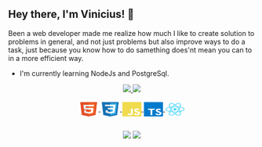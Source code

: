 ## Hey there, I'm Vinicius! 🤙

Been a web developer made me realize how much I like to create solution to problems in general, and not just problems but also improve ways to do a task, just because you know how to do samething does'nt mean you can to in a more efficient way.

- I'm currently learning NodeJs and PostgreSql.

<div align="center">
  <a href="https://github.com/viniciusmodena">
  <img height="180em" src="https://github-readme-stats.vercel.app/api?username=viniciusmodena&show_icons=true&theme=dracula&include_all_commits=true&count_private=true"/>
    <img height="180em" src="https://github-readme-stats.vercel.app/api/top-langs/?username=flp-ads&layout=compact&langs_count=7&theme=dracula"/>

</div>

<div style="display: inline_block" align="center"><br>
  <img align="center" alt="HTML" height="30" width="40" src="https://raw.githubusercontent.com/devicons/devicon/master/icons/html5/html5-original.svg">
  <img align="center" alt="CSS" height="30" width="40" src="https://raw.githubusercontent.com/devicons/devicon/master/icons/css3/css3-original.svg">
  <img align="center" alt="JS" height="30" width="40" src="https://raw.githubusercontent.com/devicons/devicon/master/icons/javascript/javascript-plain.svg">
  <img align="center" alt="TS" height="30" width="40" src="https://raw.githubusercontent.com/devicons/devicon/master/icons/typescript/typescript-plain.svg">
  <img align="center" alt="React" height="30" width="40" src="https://raw.githubusercontent.com/devicons/devicon/master/icons/react/react-original.svg">
</div>
  
  ##
  
<div align="center">
  <a href = "mailto:vmodena94@gmail.com"><img src="https://img.shields.io/badge/-Gmail-%23333?style=for-the-badge&logo=gmail&logoColor=white" target="_blank"></a>
  <a href="https://www.linkedin.com/in/vinicius-modena-a2b881180/" target="_blank"><img src="https://img.shields.io/badge/-LinkedIn-%230077B5?style=for-the-badge&logo=linkedin&logoColor=white" target="_blank"></a>
  </div>

<!--
**viniciusmodena/viniciusmodena** is a ✨ _special_ ✨ repository because its `README.md` (this file) appears on your GitHub profile.
-->
